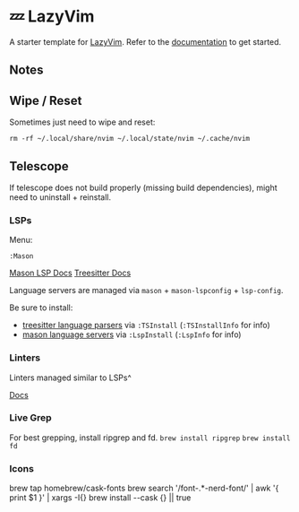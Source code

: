 # 💤 LazyVim

A starter template for [LazyVim](https://github.com/LazyVim/LazyVim).
Refer to the [documentation](https://lazyvim.github.io/installation) to get started.

## Notes

## Wipe / Reset

Sometimes just need to wipe and reset:

```
rm -rf ~/.local/share/nvim ~/.local/state/nvim ~/.cache/nvim
```

## Telescope

If telescope does not build properly (missing build dependencies), might need to uninstall + reinstall.

### LSPs

Menu:
```
:Mason
```

[Mason LSP Docs](https://github.com/williamboman/mason-lspconfig.nvim?tab=readme-ov-file#installation)
[Treesitter Docs](https://github.com/nvim-treesitter/nvim-treesitter)

Language servers are managed via `mason` + `mason-lspconfig` + `lsp-config`.

Be sure to install:
- [treesitter language parsers](https://github.com/nvim-treesitter/nvim-treesitter?tab=readme-ov-file#language-parsers) via `:TSInstall` (`:TSInstallInfo` for info)
- [mason language servers](https://github.com/williamboman/mason-lspconfig.nvim?tab=readme-ov-file#available-lsp-servers) via `:LspInstall` (`:LspInfo` for info) 

### Linters

Linters managed similar to LSPs^

[Docs](https://github.com/mfussenegger/nvim-lint)

### Live Grep

For best grepping, install ripgrep and fd.
`brew install ripgrep`
`brew install fd`

### Icons

brew tap homebrew/cask-fonts
brew search '/font-.*-nerd-font/' | awk '{ print $1 }' | xargs -I{} brew install --cask {} || true
